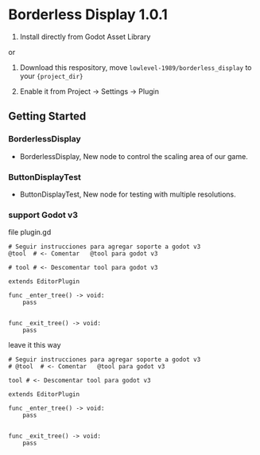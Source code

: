 # Borderless Display 1.0.1

1. Install directly from Godot Asset Library

or

1. Download this respository, move `lowlevel-1989/borderless_display` to your `{project_dir}`

2. Enable it from Project -> Settings -> Plugin

## Getting Started

### BorderlessDisplay

- BorderlessDisplay, New node to control the scaling area of our game.

### ButtonDisplayTest

- ButtonDisplayTest, New node for testing with multiple resolutions.

### support Godot v3

file plugin.gd
```gdscript
# Seguir instrucciones para agregar soporte a godot v3
@tool  # <- Comentar   @tool para godot v3

# tool # <- Descomentar tool para godot v3

extends EditorPlugin

func _enter_tree() -> void:
    pass


func _exit_tree() -> void:
	pass
```
leave it this way
```gdscript
# Seguir instrucciones para agregar soporte a godot v3
# @tool  # <- Comentar   @tool para godot v3

tool # <- Descomentar tool para godot v3

extends EditorPlugin

func _enter_tree() -> void:
    pass


func _exit_tree() -> void:
	pass
```
